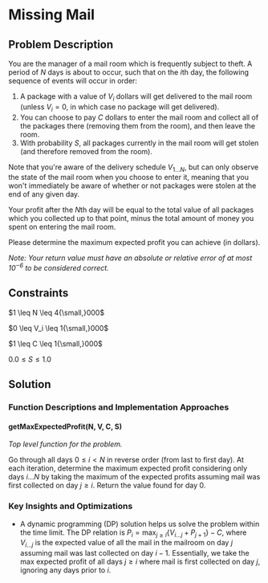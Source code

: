 # Missing Mail

## Problem Description

You are the manager of a mail room which is frequently subject to theft. A period of $N$ days is about to occur, such that on the $i\text{th}$ day, the following sequence of events will occur in order:

1. A package with a value of $V_i$ dollars will get delivered to the mail room (unless $V_i = 0$, in which case no package will get delivered).
2. You can choose to pay $C$ dollars to enter the mail room and collect all of the packages there (removing them from the room), and then leave the room.
3. With probability $S$, all packages currently in the mail room will get stolen (and therefore removed from the room).

Note that you're aware of the delivery schedule $V_{1...N}$, but can only observe the state of the mail room when you choose to enter it, meaning that you won't immediately be aware of whether or not packages were stolen at the end of any given day.

Your profit after the $N\text{th}$ day will be equal to the total value of all packages which you collected up to that point, minus the total amount of money you spent on entering the mail room.

Please determine the maximum expected profit you can achieve (in dollars).

*Note: Your return value must have an absolute or relative error of at most $10^{-6}$ to be considered correct.*

## Constraints

$1 \leq N \leq 4{\small,}000$

$0 \leq V_i \leq 1{\small,}000$

$1 \leq C \leq 1{\small,}000$

$0.0 \leq S \leq 1.0$

## Solution

### Function Descriptions and Implementation Approaches

#### getMaxExpectedProfit(N, V, C, S)

*Top level function for the problem.*

Go through all days $0 \leq i < N$ in reverse order (from last to first day). At each iteration, determine the maximum expected profit considering only days $i...N$ by taking the maximum of the expected profits assuming mail was first collected on day $j \geq i$. Return the value found for day $0$.

### Key Insights and Optimizations

- A dynamic programming (DP) solution helps us solve the problem within the time limit. The DP relation is $P_i =\text{max}_{j \geq i} \{V_{i...j} + P_{j+1}\} - C$, where $V_{i...j}$ is the expected value of all the mail in the mailroom on day $j$ assuming mail was last collected on day $i-1$. Essentially, we take the max expected profit of all days $j  \geq i$ where mail is first collected on day $j$, ignoring any days prior to $i$.